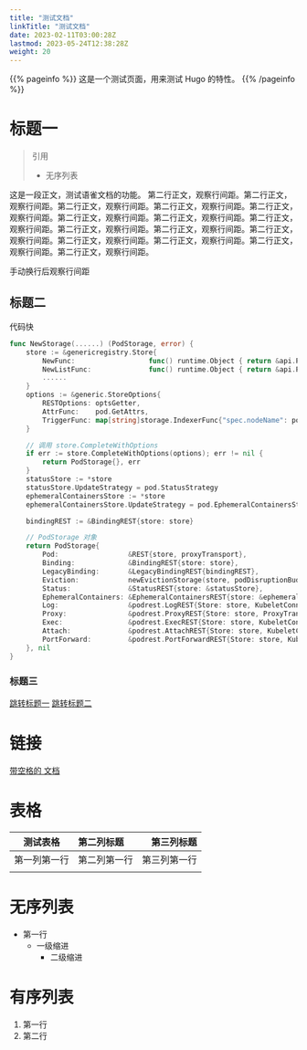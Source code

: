 ```yaml
---
title: "测试文档"
linkTitle: "测试文档"
date: 2023-02-11T03:00:28Z
lastmod: 2023-05-24T12:38:28Z
weight: 20
---
```


{{% pageinfo %}}
这是一个测试页面，用来测试 Hugo 的特性。
{{% /pageinfo %}}

# 标题一

> 引用
>
> - 无序列表

这是一段正文，测试语雀文档的功能。
第二行正文，观察行间距。第二行正文，观察行间距。第二行正文，观察行间距。第二行正文，观察行间距。第二行正文，观察行间距。第二行正文，观察行间距。第二行正文，观察行间距。第二行正文，观察行间距。第二行正文，观察行间距。第二行正文，观察行间距。第二行正文，观察行间距。第二行正文，观察行间距。第二行正文，观察行间距。第二行正文，观察行间距。第二行正文，观察行间距。

手动换行后观察行间距

## 标题二

代码快

```go
func NewStorage(......) (PodStorage, error) {
    store := &genericregistry.Store{
        NewFunc:                  func() runtime.Object { return &api.Pod{} },
        NewListFunc:              func() runtime.Object { return &api.PodList{} },
        ......
    }
    options := &generic.StoreOptions{
        RESTOptions: optsGetter,
        AttrFunc:    pod.GetAttrs,
        TriggerFunc: map[string]storage.IndexerFunc{"spec.nodeName": pod.NodeNameTriggerFunc},
    }

    // 调用 store.CompleteWithOptions
    if err := store.CompleteWithOptions(options); err != nil {
        return PodStorage{}, err
    }
    statusStore := *store
    statusStore.UpdateStrategy = pod.StatusStrategy
    ephemeralContainersStore := *store
    ephemeralContainersStore.UpdateStrategy = pod.EphemeralContainersStrategy

    bindingREST := &BindingREST{store: store}

    // PodStorage 对象
    return PodStorage{
        Pod:                 &REST{store, proxyTransport},
        Binding:             &BindingREST{store: store},
        LegacyBinding:       &LegacyBindingREST{bindingREST},
        Eviction:            newEvictionStorage(store, podDisruptionBudgetClient),
        Status:              &StatusREST{store: &statusStore},
        EphemeralContainers: &EphemeralContainersREST{store: &ephemeralContainersStore},
        Log:                 &podrest.LogREST{Store: store, KubeletConn: k},
        Proxy:               &podrest.ProxyREST{Store: store, ProxyTransport: proxyTransport},
        Exec:                &podrest.ExecREST{Store: store, KubeletConn: k},
        Attach:              &podrest.AttachREST{Store: store, KubeletConn: k},
        PortForward:         &podrest.PortForwardREST{Store: store, KubeletConn: k},
    }, nil
}
```

### 标题三

[跳转标题一](#标题一)
[跳转标题二](#标题二)

# 链接

[带空格的 文档](</docs/神奇/临时测试/带空格的 文档.md>)

# 表格

|   测试表格   | 第二列标题   |   第三列标题 |
|:------------:|:------------ | ------------:|
| 第一列第一行 | 第二列第一行 | 第三列第一行 |
|              |              |              |

# 无序列表

- 第一行
  - 一级缩进
    - 二级缩进

# 有序列表

1. 第一行
2. 第二行
